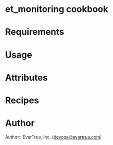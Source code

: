 # et_monitoring cookbook

# Requirements

# Usage

# Attributes

# Recipes

# Author

Author:: EverTrue, Inc. (<devops@evertrue.com>)
